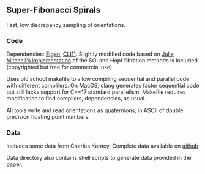 ## Super-Fibonacci Spirals

Fast, low discrepancy sampling of orientations.

### Code

Dependencies: [Eigen](https://eigen.tuxfamily.org/index.php?title=Main_Page), [CLI11](https://github.com/CLIUtils/CLI11). Slightly modified code based on  [Julie Mitchell's implementation](https://mitchell-web.ornl.gov/SOI/index.php) of the SOI and Hopf fibration methods is included (copyrighted  but free for commercial use).

Uses old school makefile to allow compiling sequential and parallel code with different complilers. On MacOS, clang generates faster sequential code but still lacks support for C++17 standard parallelism. Makefile requires modification to find compilers, dependencies, as usual. 

All tools write and read orientations as quaternions, in ASCII of double precision floating point numbers. 


### Data

Includes some data from Charles Karney. Complete data available on [github](https://github.com/cffk/orientation)

Data directory also contains shell scripts to generate data provided in the paper. 
